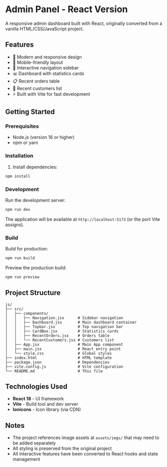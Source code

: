 ﻿# Admin Panel - React Version

A responsive admin dashboard built with React, originally converted from a vanilla HTML/CSS/JavaScript project.

## Features

- 🎨 Modern and responsive design
- 📱 Mobile-friendly layout
- 🎯 Interactive navigation sidebar
- 📊 Dashboard with statistics cards
- 📋 Recent orders table
- 👥 Recent customers list
- ⚡ Built with Vite for fast development

## Getting Started

### Prerequisites

- Node.js (version 16 or higher)
- npm or yarn

### Installation

1. Install dependencies:
```bash
npm install
```

### Development

Run the development server:
```bash
npm run dev
```

The application will be available at `http://localhost:5173` (or the port Vite assigns).

### Build

Build for production:
```bash
npm run build
```

Preview the production build:
```bash
npm run preview
```

## Project Structure

```
js/
├── src/
│   ├── components/
│   │   ├── Navigation.jsx      # Sidebar navigation
│   │   ├── Dashboard.jsx       # Main dashboard container
│   │   ├── Topbar.jsx          # Top navigation bar
│   │   ├── CardBox.jsx         # Statistics cards
│   │   ├── RecentOrders.jsx    # Orders table
│   │   └── RecentCustomers.jsx # Customers list
│   ├── App.jsx                 # Main App component
│   ├── main.jsx                # React entry point
│   └── style.css               # Global styles
├── index.html                  # HTML template
├── package.json                # Dependencies
├── vite.config.js              # Vite configuration
└── README.md                   # This file
```

## Technologies Used

- **React 18** - UI framework
- **Vite** - Build tool and dev server
- **Ionicons** - Icon library (via CDN)

## Notes

- The project references image assets at `assets/imgs/` that may need to be added separately
- All styling is preserved from the original project
- All interactive features have been converted to React hooks and state management

